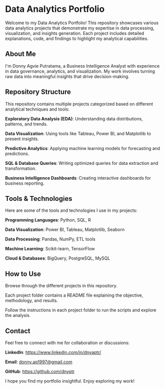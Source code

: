 # Data Analytics Portfolio

Welcome to my Data Analytics Portfolio! This repository showcases various data analytics projects that demonstrate my expertise in data processing, visualization, and insights generation. Each project includes detailed explanations, code, and findings to highlight my analytical capabilities.

## About Me

I'm Donny Agvie Putratama, a Business Intelligence Analyst with experience in data governance, analytics, and visualization. My work involves turning raw data into meaningful insights that drive decision-making.

## Repository Structure

This repository contains multiple projects categorized based on different analytical techniques and tools:

**Exploratory Data Analysis (EDA)**: Understanding data distributions, patterns, and trends.

**Data Visualization**: Using tools like Tableau, Power BI, and Matplotlib to present insights.

**Predictive Analytics**: Applying machine learning models for forecasting and predictions.

**SQL & Database Queries**: Writing optimized queries for data extraction and transformation.

**Business Intelligence Dashboards**: Creating interactive dashboards for business reporting.

## Tools & Technologies

Here are some of the tools and technologies I use in my projects:

**Programming Languages**: Python, SQL, R

**Data Visualization**: Power BI, Tableau, Matplotlib, Seaborn

**Data Processing**: Pandas, NumPy, ETL tools

**Machine Learning**: Scikit-learn, TensorFlow

**Cloud & Databases**: BigQuery, PostgreSQL, MySQL

## How to Use

Browse through the different projects in this repository.

Each project folder contains a README file explaining the objective, methodology, and results.

Follow the instructions in each project folder to run the scripts and explore the analysis.

## Contact

Feel free to connect with me for collaboration or discussions:

**LinkedIn**: https://www.linkedin.com/in/dnyaptr/

**Email**: donny.ap1997@gmail.com

**GitHub**: https://github.com/dnyptr

I hope you find my portfolio insightful. Enjoy exploring my work!

  
